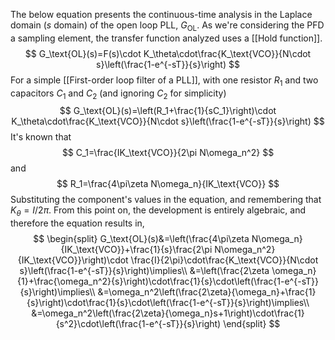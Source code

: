 The below equation presents the continuous-time analysis in the Laplace domain ($s$ domain) of the open loop PLL, $G_\text{OL}$. As we're considering the PFD a sampling element, the transfer function analyzed uses a [[Hold function]].
$$
G_\text{OL}(s)=F(s)\cdot K_\theta\cdot\frac{K_\text{VCO}}{N\cdot s}\left(\frac{1-e^{-sT}}{s}\right)
$$
For a simple [[First-order loop filter of a PLL]], with one resistor $R_1$ and two capacitors $C_1$ and $C_2$ (and ignoring $C_2$ for simplicity)
$$
G_\text{OL}(s)=\left(R_1+\frac{1}{sC_1}\right)\cdot K_\theta\cdot\frac{K_\text{VCO}}{N\cdot s}\left(\frac{1-e^{-sT}}{s}\right)
$$
It's known that
$$
C_1=\frac{IK_\text{VCO}}{2\pi N\omega_n^2}
$$
and
$$
R_1=\frac{4\pi\zeta N\omega_n}{IK_\text{VCO}}
$$
Substituting the component's values in the equation, and remembering that $K_\theta=I/2\pi$. From this point on, the development is entirely algebraic, and therefore the equation results in, 
$$
\begin{split}
G_\text{OL}(s)&=\left(\frac{4\pi\zeta N\omega_n}{IK_\text{VCO}}+\frac{1}{s}\frac{2\pi N\omega_n^2}{IK_\text{VCO}}\right)\cdot \frac{I}{2\pi}\cdot\frac{K_\text{VCO}}{N\cdot s}\left(\frac{1-e^{-sT}}{s}\right)\implies\\
&=\left(\frac{2\zeta \omega_n}{1}+\frac{\omega_n^2}{s}\right)\cdot\frac{1}{s}\cdot\left(\frac{1-e^{-sT}}{s}\right)\implies\\
&=\omega_n^2\left(\frac{2\zeta}{\omega_n}+\frac{1}{s}\right)\cdot\frac{1}{s}\cdot\left(\frac{1-e^{-sT}}{s}\right)\implies\\
&=\omega_n^2\left(\frac{2\zeta}{\omega_n}s+1\right)\cdot\frac{1}{s^2}\cdot\left(\frac{1-e^{-sT}}{s}\right)
\end{split}
$$